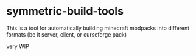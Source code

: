 # symmetric-build-tools
This is a tool for automatically building minecraft modpacks into different formats (be it server, client, or curseforge pack)

very WIP
